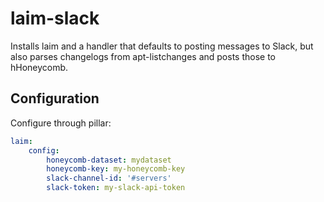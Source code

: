 # laim-slack

Installs laim and a handler that defaults to posting messages to Slack, but
also parses changelogs from apt-listchanges and posts those to hHoneycomb.


## Configuration

Configure through pillar:

```yaml
laim:
    config:
        honeycomb-dataset: mydataset
        honeycomb-key: my-honeycomb-key
        slack-channel-id: '#servers'
        slack-token: my-slack-api-token
```
